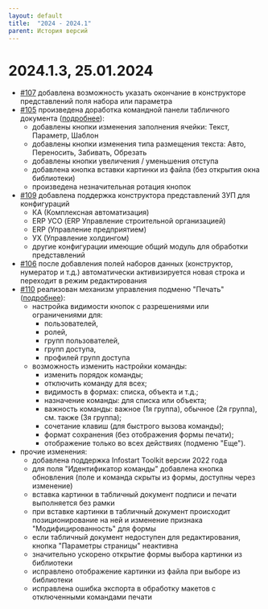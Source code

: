 ```yaml
---
layout: default
title:  "2024 - 2024.1"
parent: История версий
---
```


# 2024.1.3, 25.01.2024

* [#107](https://github.com/vandalsvq/printwizard/issues/107) добавлена возможность указать окончание в конструкторе представлений поля набора или параметра
* [#105](https://github.com/vandalsvq/printwizard/issues/105) произведена доработка командной панели табличного документа  ([подробнее](../guide/ch_02_09.html)):
  * добавлены кнопки изменения заполнения ячейки: Текст, Параметр, Шаблон
  * добавлены кнопки изменения типа размещения текста: Авто, Переносить, Забивать, Обрезать
  * добавлены кнопки увеличения / уменьшения отступа
  * добавлена кнопка вставки картинки из файла (без открытия окна библиотеки)
  * произведена незначительная ротация кнопок
* [#109](https://github.com/vandalsvq/printwizard/issues/109) добавлена поддержка конструктора представлений ЗУП для конфигураций
  * КА (Комплексная автоматизация)
  * ERP УСО (ERP Управление строительной организацией)
  * ERP (Управление предприятием)
  * УХ (Управление холдингом)
  * другие конфигурации имеющие общий модуль для обработки представлений
* [#106](https://github.com/vandalsvq/printwizard/issues/106) после добавления полей наборов данных (конструктор, нумератор и т.д.) автоматически активизируется новая строка и переходит в режим редактирования
* [#110](https://github.com/vandalsvq/printwizard/issues/110) реализован механизм управления подменю "Печать"  ([подробнее](../guide/ch_01_07.html)):
  * настройка видимости кнопок с разрешениями или ограничениями для:
    * пользователей, 
    * ролей, 
    * групп пользователей, 
    * групп доступа, 
    * профилей групп доступа
  * возможность изменить настройки команды:
    * изменить порядок команды;
    * отключить команду для всех;
    * видимость в формах: списка, объекта и т.д.;
    * назначение команды: для списка или объекта;
    * важность команды: важное (1я группа), обычное (2я группа), см. также (3я группа);
    * сочетание клавиш (для быстрого вызова команды);
    * формат сохранения (без отображения формы печати);
    * отображение только во всех действиях (подменю "Еще").
* прочие изменения:
  * добавлена поддержка Infostart Toolkit версии 2022 года
  * для поля "Идентификатор команды" добавлена кнопка обновления (поле и команда скрыты из формы, доступны через изменение)
  * вставка картинки в табличный документ подписи и печати выполняется без рамки
  * при вставке картинки в табличный документ происходит позиционирование на ней и изменение признака "Модифицированность" для формы
  * если табличный документ недоступен для редактирования, кнопка "Параметры страницы" неактивна
  * значительно ускорено открытие формы выбора картинки из библиотеки
  * исправлено отображение картинки из файла при выборе из библиотеки
  * исправлена ошибка экспорта в обработку макетов с отключенными командами печати